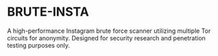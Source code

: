 # BRUTE-INSTA
A high-performance Instagram brute force scanner utilizing multiple Tor circuits for anonymity. Designed for security research and penetration testing purposes only.

